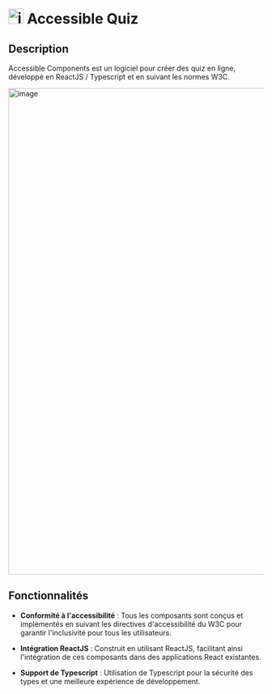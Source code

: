 #  <img width="30" height="30" alt="image" src="https://github.com/y28lyn/accessible-quiz/assets/97447648/023bec24-3b9b-41f9-964a-fef6d33a9875"> Accessible Quiz

## Description

Accessible Components est un logiciel pour créer des quiz en ligne, développé en ReactJS / Typescript et en suivant les normes W3C.

<img width="960" alt="image" src="https://github.com/y28lyn/accessible-quiz/assets/97447648/f69b25bf-da3a-4c48-ad1d-51df14971753">

## Fonctionnalités

- **Conformité à l'accessibilité** : Tous les composants sont conçus et implémentés en suivant les directives d'accessibilité du W3C pour garantir l'inclusivité pour tous les utilisateurs.

- **Intégration ReactJS** : Construit en utilisant ReactJS, facilitant ainsi l'intégration de ces composants dans des applications React existantes.

- **Support de Typescript** : Utilisation de Typescript pour la sécurité des types et une meilleure expérience de développement.
